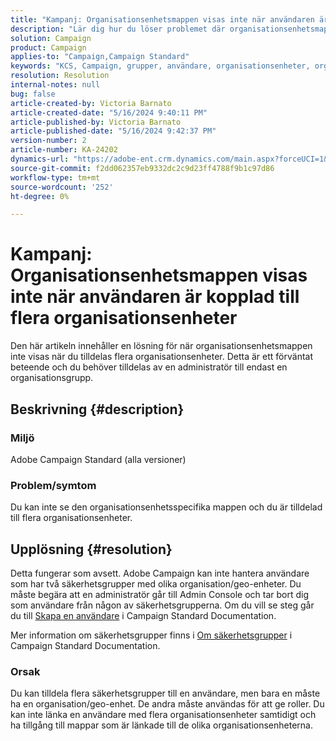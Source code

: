 ```yaml
---
title: "Kampanj: Organisationsenhetsmappen visas inte när användaren är kopplad till flera organisationsenheter"
description: "Lär dig hur du löser problemet där organisationsenhetsmappen inte visas när du tilldelas flera organisationsenheter."
solution: Campaign
product: Campaign
applies-to: "Campaign,Campaign Standard"
keywords: "KCS, Campaign, grupper, användare, organisationsenheter, organisationsenhetsmapp visas inte, felsökning, säkerhetsgrupper"
resolution: Resolution
internal-notes: null
bug: false
article-created-by: Victoria Barnato
article-created-date: "5/16/2024 9:40:11 PM"
article-published-by: Victoria Barnato
article-published-date: "5/16/2024 9:42:37 PM"
version-number: 2
article-number: KA-24202
dynamics-url: "https://adobe-ent.crm.dynamics.com/main.aspx?forceUCI=1&pagetype=entityrecord&etn=knowledgearticle&id=235fc3d8-cc13-ef11-9f8a-6045bd006c82"
source-git-commit: f2dd062357eb9332dc2c9d23ff4788f9b1c97d86
workflow-type: tm+mt
source-wordcount: '252'
ht-degree: 0%

---
```


# Kampanj: Organisationsenhetsmappen visas inte när användaren är kopplad till flera organisationsenheter


Den här artikeln innehåller en lösning för när organisationsenhetsmappen inte visas när du tilldelas flera organisationsenheter. Detta är ett förväntat beteende och du behöver tilldelas av en administratör till endast en organisationsgrupp.





## Beskrivning {#description}


### Miljö

Adobe Campaign Standard (alla versioner)

### Problem/symtom

Du kan inte se den organisationsenhetsspecifika mappen och du är tilldelad till flera organisationsenheter.


## Upplösning {#resolution}


Detta fungerar som avsett. Adobe Campaign kan inte hantera användare som har två säkerhetsgrupper med olika organisation/geo-enheter. Du måste begära att en administratör går till Admin Console och tar bort dig som användare från någon av säkerhetsgrupperna. Om du vill se steg går du till [Skapa en användare](https://experienceleague.adobe.com/en/docs/campaign-standard/using/administrating/users-and-security/users-management#creating-a-user) i Campaign Standard Documentation.

Mer information om säkerhetsgrupper finns i [Om säkerhetsgrupper](https://experienceleague.adobe.com/en/docs/campaign-standard/using/administrating/users-and-security/managing-groups-and-users) i Campaign Standard Documentation.

### Orsak

Du kan tilldela flera säkerhetsgrupper till en användare, men bara en måste ha en organisation/geo-enhet. De andra måste användas för att ge roller. Du kan inte länka en användare med flera organisationsenheter samtidigt och ha tillgång till mappar som är länkade till de olika organisationsenheterna.
